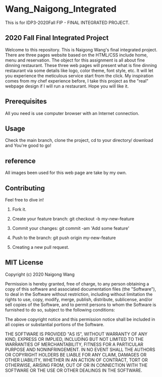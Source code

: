 # Wang_Naigong_Integrated
This is for IDP3-2020Fall FIP - FINAL INTEGRATED PROJECT. 


## 2020 Fall Final Integrated Project
Welcome to this repository. This is Naigong Wang's final integrated project. There are three pages website based on the HTML/CSS include home, menu and reservation. The object for this assignment is all about fine dinning restaurant. These three web pages will present what is fine dinning restaurant via some details like logo, color theme, font style, etc. It will let you experience the meticulous service start from the click. My inspiration comes from my chef experience before, I take this project as the "real" webpage design if I will run a restaurant. Hope you will like it. 

## Prerequisites
All you need is use computer browser with an Internet connection.  

## Usage
Check the main branch, clone the project, cd to your directory/ download and You're good to go!


## reference
All images been used for this web page are take by my own. 

## Contributing
Feel free to dive in!
1. Fork it.

2. Create your feature branch: git checkout -b my-new-feature

3. Commit your changes: git commit -am 'Add some feature'

4. Push to the branch: git push origin my-new-feature

5. Creating a new pull request. 


## MIT License

Copyright (c) 2020 Naigong Wang

Permission is hereby granted, free of charge, to any person obtaining a copy of this software and associated documentation files (the "Software"), to deal in the Software without restriction, including without limitation the rights to use, copy, modify, merge, publish, distribute, sublicense, and/or sell copies of the Software, and to permit persons to whom the Software is furnished to do so, subject to the following conditions:

The above copyright notice and this permission notice shall be included in all copies or substantial portions of the Software.

THE SOFTWARE IS PROVIDED "AS IS", WITHOUT WARRANTY OF ANY KIND, EXPRESS OR IMPLIED, INCLUDING BUT NOT LIMITED TO THE WARRANTIES OF MERCHANTABILITY, FITNESS FOR A PARTICULAR PURPOSE AND NONINFRINGEMENT. IN NO EVENT SHALL THE AUTHORS OR COPYRIGHT HOLDERS BE LIABLE FOR ANY CLAIM, DAMAGES OR OTHER LIABILITY, WHETHER IN AN ACTION OF CONTRACT, TORT OR OTHERWISE, ARISING FROM, OUT OF OR IN CONNECTION WITH THE SOFTWARE OR THE USE OR OTHER DEALINGS IN THE SOFTWARE.